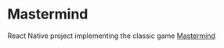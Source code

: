 # Mastermind
React Native project implementing the classic game [Mastermind](https://en.wikipedia.org/wiki/Mastermind_(board_game))
